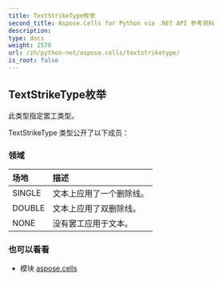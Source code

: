 ```yaml
---
title: TextStrikeType枚举
second_title: Aspose.Cells for Python via .NET API 参考资料
description:
type: docs
weight: 2570
url: /zh/python-net/aspose.cells/textstriketype/
is_root: false
---
```

## TextStrikeType枚举
此类型指定罢工类型。



TextStrikeType 类型公开了以下成员：

### 领域
|场地|描述|
| :- | :- |
| SINGLE |文本上应用了一个删除线。|
| DOUBLE |文本上应用了双删除线。|
| NONE |没有罢工应用于文本。|



### 也可以看看
* 模块 [aspose.cells](..)
